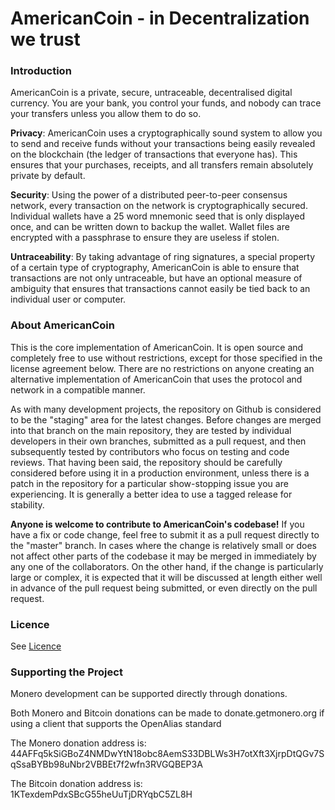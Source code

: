 # AmericanCoin - in Decentralization we trust


### Introduction

AmericanCoin is a private, secure, untraceable, decentralised digital currency. 
You are your bank, you control your funds, and nobody can trace your 
transfers unless you allow them to do so.

**Privacy**: AmericanCoin uses a cryptographically sound system to allow you to send and receive funds without your 
transactions being easily revealed on the blockchain (the ledger of transactions that everyone has). This ensures that your purchases, receipts, and all transfers remain absolutely private by default.

**Security**: Using the power of a distributed peer-to-peer consensus network, every transaction on the network is 
cryptographically secured. Individual wallets have a 25 word mnemonic seed that is only displayed once, and can be written down to backup the wallet. Wallet files are encrypted with a passphrase to ensure they are useless if stolen.

**Untraceability**: By taking advantage of ring signatures, a special property of a certain type of cryptography, AmericanCoin
 is able to ensure that transactions are not only untraceable, but have an optional measure of ambiguity that ensures that transactions cannot easily be tied back to an individual user or computer.
 
 
### About AmericanCoin

This is the core implementation of AmericanCoin. It is open source and completely free to use without restrictions, 
except for those specified in the license agreement below. There are no restrictions on anyone creating an 
alternative implementation of AmericanCoin that uses the protocol and network in a compatible manner.

As with many development projects, the repository on Github is considered to be the "staging" area for the latest changes. Before changes are merged into that branch on the main repository, they are tested by individual developers in their own branches, submitted as a pull request, and then subsequently tested by contributors who focus on testing and code reviews. That having been said, the repository should be carefully considered before using it in a production environment, unless there is a patch in the repository for a particular show-stopping issue you are experiencing. It is generally a better idea to use a tagged release for stability.

**Anyone is welcome to contribute to AmericanCoin's codebase!** If you have a fix or code change, feel free to submit
 it as a 
pull request directly to the "master" branch. In cases where the change is relatively small or does not affect other parts of the codebase it may be merged in immediately by any one of the collaborators. On the other hand, if the change is particularly large or complex, it is expected that it will be discussed at length either well in advance of the pull request being submitted, or even directly on the pull request.

 
### Licence

See [Licence](https://github.com/AmericanCoinAMC/Core/blob/master/LICENCE.txt)


### Supporting the Project

Monero development can be supported directly through donations.

Both Monero and Bitcoin donations can be made to donate.getmonero.org if using a client that supports the OpenAlias standard

The Monero donation address is: 44AFFq5kSiGBoZ4NMDwYtN18obc8AemS33DBLWs3H7otXft3XjrpDtQGv7SqSsaBYBb98uNbr2VBBEt7f2wfn3RVGQBEP3A

The Bitcoin donation address is: 1KTexdemPdxSBcG55heUuTjDRYqbC5ZL8H